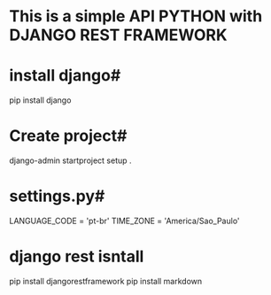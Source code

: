 # This is a simple API PYTHON with DJANGO REST FRAMEWORK

# install django#
pip install django

# Create project#
django-admin startproject setup .


# settings.py#
LANGUAGE_CODE = 'pt-br'
TIME_ZONE = 'America/Sao_Paulo'


# django rest isntall
pip install djangorestframework
pip install markdown   

